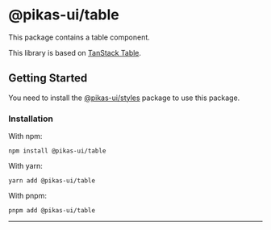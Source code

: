 # @pikas-ui/table

This package contains a table component.

This library is based on [TanStack Table](https://tanstack.com/table/).

## Getting Started

You need to install the [@pikas-ui/styles](../styles/README.md) package to use this package.

### Installation

With npm:

```
npm install @pikas-ui/table
```

With yarn:

```
yarn add @pikas-ui/table
```

With pnpm:

```
pnpm add @pikas-ui/table
```

---

